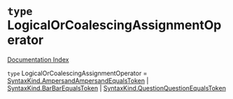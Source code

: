 # `type` LogicalOrCoalescingAssignmentOperator

[Documentation Index](../README.md)

`type` LogicalOrCoalescingAssignmentOperator = [SyntaxKind.AmpersandAmpersandEqualsToken](../private.enum.SyntaxKind/README.md#ampersandampersandequalstoken--77) | [SyntaxKind.BarBarEqualsToken](../private.enum.SyntaxKind/README.md#barbarequalstoken--76) | [SyntaxKind.QuestionQuestionEqualsToken](../private.enum.SyntaxKind/README.md#questionquestionequalstoken--78)